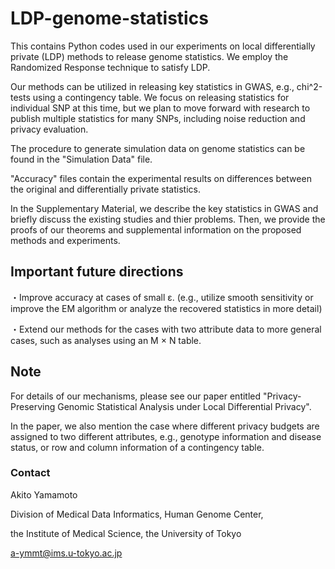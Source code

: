 # LDP-genome-statistics

This contains Python codes used in our experiments on local differentially private (LDP) methods to release genome statistics.
We employ the Randomized Response technique to satisfy LDP.

Our methods can be utilized in releasing key statistics in GWAS, e.g., chi^2-tests using a contingency table.
We focus on releasing statistics for individual SNP at this time, but we plan to move forward with research to publish multiple statistics for many SNPs, including noise reduction and privacy evaluation.

The procedure to generate simulation data on genome statistics can be found in the "Simulation Data" file.

"Accuracy" files contain the experimental results on differences between the original and differentially private statistics.

In the Supplementary Material, we describe the key statistics in GWAS and briefly discuss the existing studies and thier problems. Then, we provide the proofs of our theorems and supplemental information on the proposed methods and experiments.

## Important future directions

・Improve accuracy at cases of small ε. (e.g., utilize smooth sensitivity or improve the EM algorithm or analyze the recovered statistics in more detail)

・Extend our methods for the cases with two attribute data to more general cases, such as analyses using an M × N table.

## Note

For details of our mechanisms, please see our paper entitled "Privacy-Preserving Genomic Statistical Analysis under Local Differential Privacy".


In the paper, we also mention the case where different privacy budgets are assigned to two different attributes, e.g., genotype information and disease status, or row and column information of a contingency table.

### Contact
Akito Yamamoto

Division of Medical Data Informatics, Human Genome Center,

the Institute of Medical Science, the University of Tokyo

a-ymmt@ims.u-tokyo.ac.jp
